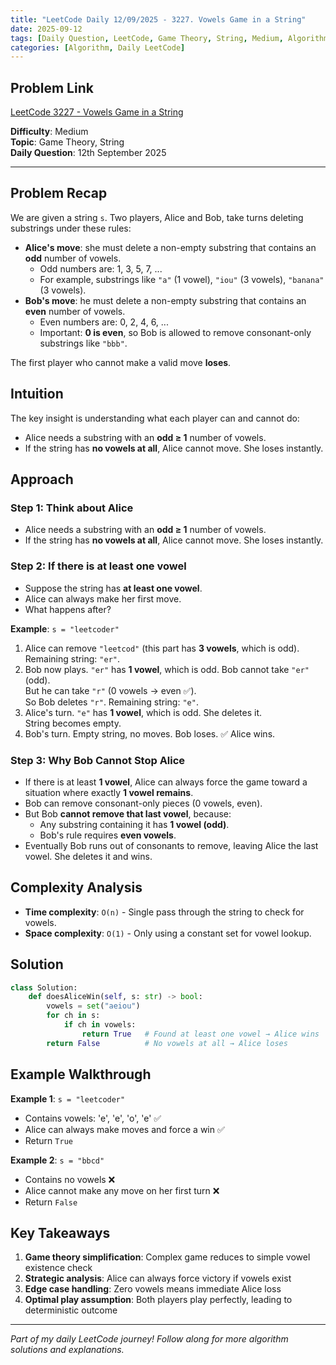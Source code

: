 ```yaml
---
title: "LeetCode Daily 12/09/2025 - 3227. Vowels Game in a String"
date: 2025-09-12
tags: [Daily Question, LeetCode, Game Theory, String, Medium, Algorithm]
categories: [Algorithm, Daily LeetCode]
---
```


## Problem Link

[LeetCode 3227 - Vowels Game in a String](https://leetcode.com/problems/vowels-game-in-a-string/)

**Difficulty**: Medium  
**Topic**: Game Theory, String  
**Daily Question**: 12th September 2025

---

## Problem Recap

We are given a string `s`. Two players, Alice and Bob, take turns deleting substrings under these rules:

- **Alice's move**: she must delete a non-empty substring that contains an **odd** number of vowels.
  - Odd numbers are: 1, 3, 5, 7, ...
  - For example, substrings like `"a"` (1 vowel), `"iou"` (3 vowels), `"banana"` (3 vowels).
- **Bob's move**: he must delete a non-empty substring that contains an **even** number of vowels.
  - Even numbers are: 0, 2, 4, 6, ...
  - Important: **0 is even**, so Bob is allowed to remove consonant-only substrings like `"bbb"`.

The first player who cannot make a valid move **loses**.

## Intuition

The key insight is understanding what each player can and cannot do:

- Alice needs a substring with an **odd ≥ 1** number of vowels.
- If the string has **no vowels at all**, Alice cannot move. She loses instantly.

## Approach

### Step 1: Think about Alice

- Alice needs a substring with an **odd ≥ 1** number of vowels.
- If the string has **no vowels at all**, Alice cannot move. She loses instantly.

### Step 2: If there is at least one vowel

- Suppose the string has **at least one vowel**.
- Alice can always make her first move.
- What happens after?

**Example**: `s = "leetcoder"`

1. Alice can remove `"leetcod"` (this part has **3 vowels**, which is odd).  
   Remaining string: `"er"`.
2. Bob now plays. `"er"` has **1 vowel**, which is odd. Bob cannot take `"er"` (odd).  
   But he can take `"r"` (0 vowels → even ✅).  
   So Bob deletes `"r"`. Remaining string: `"e"`.
3. Alice's turn. `"e"` has **1 vowel**, which is odd. She deletes it.  
   String becomes empty.
4. Bob's turn. Empty string, no moves. Bob loses. ✅ Alice wins.

### Step 3: Why Bob Cannot Stop Alice

- If there is at least **1 vowel**, Alice can always force the game toward a situation where exactly **1 vowel remains**.
- Bob can remove consonant-only pieces (0 vowels, even).
- But Bob **cannot remove that last vowel**, because:
  - Any substring containing it has **1 vowel (odd)**.
  - Bob's rule requires **even vowels**.
- Eventually Bob runs out of consonants to remove, leaving Alice the last vowel. She deletes it and wins.

## Complexity Analysis

- **Time complexity**: `O(n)` - Single pass through the string to check for vowels.
- **Space complexity**: `O(1)` - Only using a constant set for vowel lookup.

## Solution

```python
class Solution:
    def doesAliceWin(self, s: str) -> bool:
        vowels = set("aeiou")
        for ch in s:
            if ch in vowels:
                return True   # Found at least one vowel → Alice wins
        return False          # No vowels at all → Alice loses
```

## Example Walkthrough

**Example 1**: `s = "leetcoder"`

- Contains vowels: 'e', 'e', 'o', 'e' ✅
- Alice can always make moves and force a win ✅
- Return `True`

**Example 2**: `s = "bbcd"`

- Contains no vowels ❌
- Alice cannot make any move on her first turn ❌
- Return `False`

## Key Takeaways

1. **Game theory simplification**: Complex game reduces to simple vowel existence check
2. **Strategic analysis**: Alice can always force victory if vowels exist
3. **Edge case handling**: Zero vowels means immediate Alice loss
4. **Optimal play assumption**: Both players play perfectly, leading to deterministic outcome

---

_Part of my daily LeetCode journey! Follow along for more algorithm solutions and explanations._
